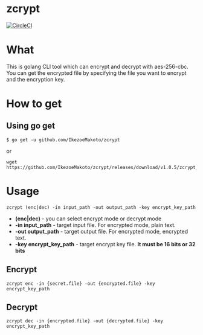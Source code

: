 # zcrypt

[![CircleCI](https://circleci.com/gh/IkezoeMakoto/zcrypt.svg?style=svg)](https://circleci.com/gh/IkezoeMakoto/zcrypt)

# What
This is golang CLI tool which can encrypt and decrypt with aes-256-cbc.
You can get the encrypted file by specifying the file you want to encrypt and the encryption key.

# How to get
## Using go get
```
$ go get -u github.com/IkezoeMakoto/zcrypt
```
or
```
wget https://github.com/IkezoeMakoto/zcrypt/releases/download/v1.0.5/zcrypt_darwin_amd64
```

# Usage
```
zcrypt (enc|dec) -in input_path -out output_path -key encrypt_key_path
```
- **(enc|dec)** - you can select encrypt mode or decrypt mode
- **-in input_path** - target input file. For encrypted mode, plain text.
- **-out output_path** - target output file. For encrypted mode, encrypted text.
- **-key encrypt_key_path** - target encrypt key file. **It must be 16 bits or 32 bits**

## Encrypt
```
zcrypt enc -in {secret.file} -out {encrypted.file} -key encrypt_key_path
```

## Decrypt
```
zcrypt dec -in {encrypted.file} -out {decrypted.file} -key encrypt_key_path
```
